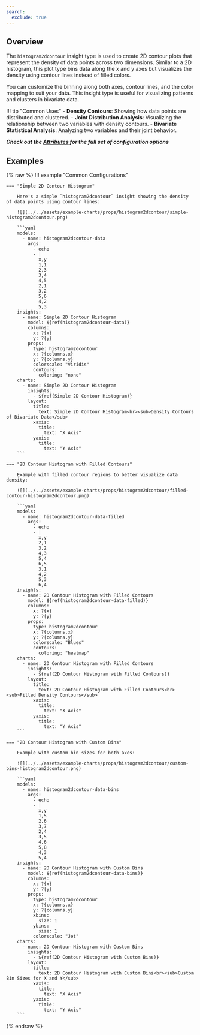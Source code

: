 ```yaml
---
search:
  exclude: true
---
```


<!--start-->

## Overview

The `histogram2dcontour` insight type is used to create 2D contour plots that represent the density of data points across two dimensions. Similar to a 2D histogram, this plot type bins data along the x and y axes but visualizes the density using contour lines instead of filled colors.

You can customize the binning along both axes, contour lines, and the color mapping to suit your data. This insight type is useful for visualizing patterns and clusters in bivariate data.

!!! tip "Common Uses" - **Density Contours**: Showing how data points are distributed and clustered. - **Joint Distribution Analysis**: Visualizing the relationship between two variables with density contours. - **Bivariate Statistical Analysis**: Analyzing two variables and their joint behavior.

_**Check out the [Attributes](../configuration/Insight/Props/Histogram2dcontour/#attributes) for the full set of configuration options**_

## Examples

{% raw %}
!!! example "Common Configurations"

    === "Simple 2D Contour Histogram"

        Here's a simple `histogram2dcontour` insight showing the density of data points using contour lines:

        ![](../../assets/example-charts/props/histogram2dcontour/simple-histogram2dcontour.png)

        ```yaml
        models:
          - name: histogram2dcontour-data
            args:
              - echo
              - |
                x,y
                1,1
                2,3
                3,4
                4,5
                2,1
                3,2
                5,6
                4,2
                5,3
        insights:
          - name: Simple 2D Contour Histogram
            model: ${ref(histogram2dcontour-data)}
            columns:
              x: ?{x}
              y: ?{y}
            props:
              type: histogram2dcontour
              x: ?{columns.x}
              y: ?{columns.y}
              colorscale: "Viridis"
              contours:
                coloring: "none"
        charts:
          - name: Simple 2D Contour Histogram
            insights:
              - ${ref(Simple 2D Contour Histogram)}
            layout:
              title:
                text: Simple 2D Contour Histogram<br><sub>Density Contours of Bivariate Data</sub>
              xaxis:
                title:
                  text: "X Axis"
              yaxis:
                title:
                  text: "Y Axis"
        ```

    === "2D Contour Histogram with Filled Contours"

        Example with filled contour regions to better visualize data density:

        ![](../../assets/example-charts/props/histogram2dcontour/filled-contour-histogram2dcontour.png)

        ```yaml
        models:
          - name: histogram2dcontour-data-filled
            args:
              - echo
              - |
                x,y
                2,1
                3,2
                4,3
                5,4
                6,5
                3,1
                4,2
                5,3
                6,4
        insights:
          - name: 2D Contour Histogram with Filled Contours
            model: ${ref(histogram2dcontour-data-filled)}
            columns:
              x: ?{x}
              y: ?{y}
            props:
              type: histogram2dcontour
              x: ?{columns.x}
              y: ?{columns.y}
              colorscale: "Blues"
              contours:
                coloring: "heatmap"
        charts:
          - name: 2D Contour Histogram with Filled Contours
            insights:
              - ${ref(2D Contour Histogram with Filled Contours)}
            layout:
              title:
                text: 2D Contour Histogram with Filled Contours<br><sub>Filled Density Contours</sub>
              xaxis:
                title:
                  text: "X Axis"
              yaxis:
                title:
                  text: "Y Axis"
        ```

    === "2D Contour Histogram with Custom Bins"

        Example with custom bin sizes for both axes:

        ![](../../assets/example-charts/props/histogram2dcontour/custom-bins-histogram2dcontour.png)

        ```yaml
        models:
          - name: histogram2dcontour-data-bins
            args:
              - echo
              - |
                x,y
                1,5
                2,6
                3,7
                2,4
                3,5
                4,6
                5,8
                4,3
                5,4
        insights:
          - name: 2D Contour Histogram with Custom Bins
            model: ${ref(histogram2dcontour-data-bins)}
            columns:
              x: ?{x}
              y: ?{y}
            props:
              type: histogram2dcontour
              x: ?{columns.x}
              y: ?{columns.y}
              xbins:
                size: 1
              ybins:
                size: 1
              colorscale: "Jet"
        charts:
          - name: 2D Contour Histogram with Custom Bins
            insights:
              - ${ref(2D Contour Histogram with Custom Bins)}
            layout:
              title:
                text: 2D Contour Histogram with Custom Bins<br><sub>Custom Bin Sizes for X and Y</sub>
              xaxis:
                title:
                  text: "X Axis"
              yaxis:
                title:
                  text: "Y Axis"
        ```

{% endraw %}

<!--end-->
